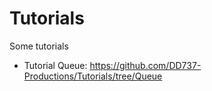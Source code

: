 # Tutorials
Some tutorials
* Tutorial Queue: https://github.com/DD737-Productions/Tutorials/tree/Queue
